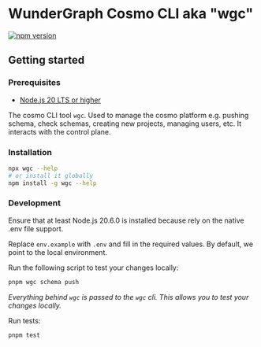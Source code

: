 # WunderGraph Cosmo CLI aka "wgc"

[![npm version](https://badge.fury.io/js/wgc.svg)](https://badge.fury.io/js/wgc)

## Getting started

### Prerequisites

- [Node.js 20 LTS or higher](https://nodejs.dev/en/about/releases/)

The cosmo CLI tool `wgc`. Used to manage the cosmo platform e.g. pushing schema, check schemas, creating new projects, managing users, etc. It interacts with the control plane.

### Installation

```bash
npx wgc --help
# or install it globally
npm install -g wgc --help
```

### Development

Ensure that at least Node.js 20.6.0 is installed because rely on the native .env file support.

Replace `env.example` with `.env` and fill in the required values. By default, we point to the local environment.

Run the following script to test your changes locally:

```bash
pnpm wgc schema push
```

_Everything behind `wgc` is passed to the `wgc` cli. This allows you to test your changes locally._

Run tests:

```bash
pnpm test
```